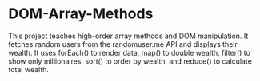 # DOM-Array-Methods
This project teaches high-order array methods and DOM manipulation. It fetches random users from the randomuser.me API and displays their wealth. It uses forEach() to render data, map() to double wealth, filter() to show only millionaires, sort() to order by wealth, and reduce() to calculate total wealth.
